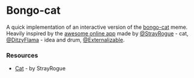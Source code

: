 # Bongo-cat

A quick implementation of an interactive version of the [bongo-cat](https://knowyourmeme.com/memes/bongo-cat) meme. Heavily inspired by the [awesome online app](https://bongo.cat/) made by [@StrayRogue](https://twitter.com/StrayRogue) - cat, [@DitzyFlama](https://twitter.com/DitzyFlama) - idea and drum, [@Externalizable](https://twitter.com/Externalizable).

### Resources

- [Cat](https://www.reddit.com/r/Bongocat/comments/9d3d4o/og_bongo_cat_use_as_template_for_memes_credit/) - by StrayRogue
